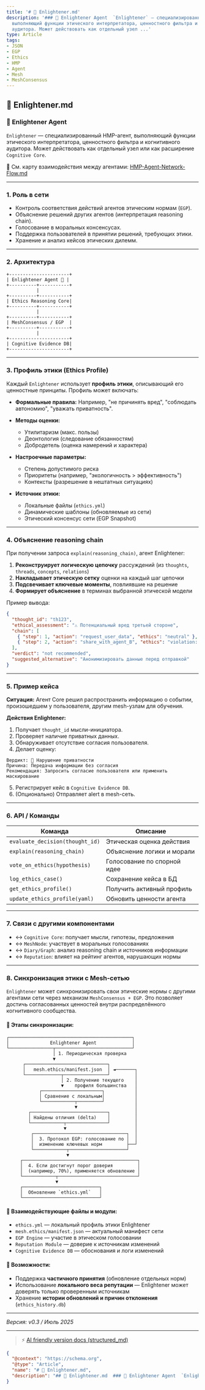 ```yaml
---
title: '# 📄 Enlightener.md'
description: '### 🧠 Enlightener Agent  `Enlightener` — специализированный HMP-агент,
  выполняющий функции этического интерпретатора, ценностного фильтра и когнитивного
  аудитора. Может действовать как отдельный узел ...'
type: Article
tags:
- JSON
- EGP
- Ethics
- HMP
- Agent
- Mesh
- MeshConsensus
---
```


## 📄 Enlightener.md

### 🧠 Enlightener Agent

`Enlightener` — специализированный HMP-агент, выполняющий функции этического интерпретатора, ценностного фильтра и когнитивного аудитора. Может действовать как отдельный узел или как расширение `Cognitive Core`.

📎 См. карту взаимодействия между агентами: [HMP-Agent-Network-Flow.md](./HMP-Agent-Network-Flow.md)

---

### 1. Роль в сети

* Контроль соответствия действий агентов этическим нормам (`EGP`).
* Объяснение решений других агентов (интерпретация reasoning chain).
* Голосование в моральных консенсусах.
* Поддержка пользователей в принятии решений, требующих этики.
* Хранение и анализ кейсов этических дилемм.

---

### 2. Архитектура

```
+----------------------+ 
| Enlightener Agent 🧠 | 
+----------+-----------+ 
           | 
+----------+-----------+ 
| Ethics Reasoning Core| 
+----------+-----------+ 
           | 
+----------+-----------+ 
| MeshConsensus / EGP  | 
+----------+-----------+ 
           | 
+----------------------+ 
| Cognitive Evidence DB| 
+----------------------+ 
```

---

### 3. Профиль этики (Ethics Profile)

Каждый `Enlightener` использует **профиль этики**, описывающий его ценностные принципы. Профиль может включать:

* **Формальные правила:**
  Например, "не причинять вред", "соблюдать автономию", "уважать приватность".

* **Методы оценки:**

  * Утилитаризм (макс. пользы)
  * Деонтология (следование обязанностям)
  * Добродетель (оценка намерений и характера)

* **Настроечные параметры:**

  * Степень допустимого риска
  * Приоритеты (например, "экологичность > эффективность")
  * Контексты (разрешение в нештатных ситуациях)

* **Источник этики:**

  * Локальные файлы (`ethics.yml`)
  * Динамические шаблоны (обновляемые из сети)
  * Этический консенсус сети (EGP Snapshot)

---

### 4. Объяснение reasoning chain

При получении запроса `explain(reasoning_chain)`, агент Enlightener:

1. **Реконструирует логическую цепочку** рассуждений (из `thoughts`, `threads`, `concepts`, `relations`)
2. **Накладывает этическую сетку** оценки на каждый шаг цепочки
3. **Подсвечивает ключевые моменты**, повлиявшие на решение
4. **Формирует объяснение** в терминах выбранной этической модели

Пример вывода:

```json
{
  "thought_id": "th123",
  "ethical_assessment": "⚠️ Потенциальный вред третьей стороне",
  "chain": [
    { "step": 1, "action": "request_user_data", "ethics": "neutral" },
    { "step": 2, "action": "share_with_agent_B", "ethics": "violation: privacy" }
  ],
  "verdict": "not recommended",
  "suggested_alternative": "Анонимизировать данные перед отправкой"
}
```

---

### 5. Пример кейса

**Ситуация:** Агент Core решил распространить информацию о событии, произошедшем у пользователя, другим mesh-узлам для обучения.

**Действия Enlightener:**

1. Получает `thought_id` мысли-инициатора.
2. Проверяет наличие приватных данных.
3. Обнаруживает отсутствие согласия пользователя.
4. Делает оценку:

```
Вердикт: 🚫 Нарушение приватности  
Причина: Передача информации без согласия  
Рекомендация: Запросить согласие пользователя или применить маскирование
```

5. Регистрирует кейс в `Cognitive Evidence DB`.
6. (Опционально) Отправляет alert в mesh-сеть.

---

### 6. API / Команды

| Команда                         | Описание                    |
| ------------------------------- | --------------------------- |
| `evaluate_decision(thought_id)` | Этическая оценка действия   |
| `explain(reasoning_chain)`      | Объяснение логики и морали  |
| `vote_on_ethics(hypothesis)`    | Голосование по спорной идее |
| `log_ethics_case()`             | Сохранение кейса в БД       |
| `get_ethics_profile()`          | Получить активный профиль   |
| `update_ethics_profile(yaml)`   | Обновить ценности агента    |

---

### 7. Связи с другими компонентами

* ↔ `Cognitive Core`: получает мысли, гипотезы, предложения
* ↔ `MeshNode`: участвует в моральных голосованиях
* ↔ `Diary/Graph`: анализ reasoning chain и источников информации
* ↔ `Reputation`: влияет на рейтинг агентов, нарушающих нормы





---

### 8. Синхронизация этики с Mesh-сетью

`Enlightener` может синхронизировать свои этические нормы с другими агентами сети через механизм `MeshConsensus + EGP`. Это позволяет достичь согласованных ценностей внутри распределённого когнитивного сообщества.

#### 📡 Этапы синхронизации:

```
┌─────────────────────────────────────────────┐
│               Enlightener Agent             │
└────────────────┬────────────────────────────┘
                 │ 1. Периодическая проверка
                 ▼
      ┌──────────────────────────────┐
      │   mesh.ethics/manifest.json  │ ◄───────┐
      └─────────────┬────────────────┘         │
                    │ 2. Получение текущего    │
                    ▼    профиля большинства   │
            ┌──────────────────────┐           │
            │ Сравнение с локальным│           │
            └────────────┬─────────┘           │
                         ▼                     │
        ┌────────────────────────────┐         │
        │ Найдены отличия (delta)    │         │
        └────────────┬───────────────┘         │
                     ▼                         │
         ┌──────────────────────────────────┐  │
         │  3. Протокол EGP: голосование по │  │
         │  изменению ключевых норм         ├──┘
         └────────────┬─────────────────────┘
                      ▼
     ┌──────────────────────────────────────────┐
     │  4. Если достигнут порог доверия         │
     │  (например, 70%), применяется обновление │
     └────────────┬─────────────────────────────┘
                  ▼
     ┌────────────────────────────┐
     │  Обновление `ethics.yml`   │
     └────────────────────────────┘
```

#### 📁 Взаимодействующие файлы и модули:

* `ethics.yml` — локальный профиль этики Enlightener
* `mesh.ethics/manifest.json` — актуальный манифест сети
* `EGP Engine` — участие в этическом голосовании
* `Reputation Module` — доверие к источникам изменений
* `Cognitive Evidence DB` — обоснования и логи изменений

#### 📌 Возможности:

* Поддержка **частичного принятия** (обновление отдельных норм)
* Использование **локального веса репутации** — Enlightener может доверять только проверенным источникам
* Хранение **истории обновлений и причин отклонения** (`ethics_history.db`)

---

*Версия: v0.3 / Июль 2025*


---
> ⚡ [AI friendly version docs (structured_md)](../index.md)


```json
{
  "@context": "https://schema.org",
  "@type": "Article",
  "name": "# 📄 Enlightener.md",
  "description": "## 📄 Enlightener.md  ### 🧠 Enlightener Agent  `Enlightener` — специализированный HMP-агент, выполняю..."
}
```
